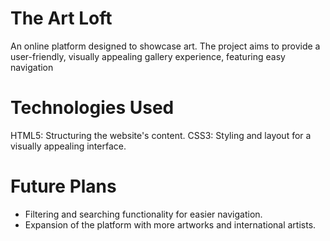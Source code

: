 # The Art Loft
An online platform designed to showcase art. The project aims to provide a user-friendly, visually appealing gallery experience, featuring easy navigation


# Technologies Used
HTML5: Structuring the website's content.
CSS3: Styling and layout for a visually appealing interface.

# Future Plans
- Filtering and searching functionality for easier navigation.
- Expansion of the platform with more artworks and international artists.
